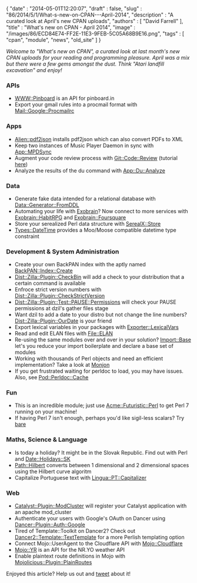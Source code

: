 {
   "date" : "2014-05-01T12:20:07",
   "draft" : false,
   "slug" : "86/2014/5/1/What-s-new-on-CPAN---April-2014",
   "description" : "A curated look at April's new CPAN uploads",
   "authors" : [
      "David Farrell"
   ],
   "title" : "What's new on CPAN - April 2014",
   "image" : "/images/86/ECD84E74-FF2E-11E3-9FEB-5C05A68B9E16.png",
   "tags" : [
      "cpan",
      "module",
      "news",
      "old_site"
   ]
}

*Welcome to "What's new on CPAN", a curated look at last month's new CPAN uploads for your reading and programming pleasure. April was a mix but there were a few gems amongst the dust. Think "Atari landfill excavation" and enjoy!*

### APIs

-   [WWW::Pinboard](https://metacpan.org/pod/WWW::Pinboard) is an API for pinboard.in
-   Export your gmail rules into a procmail format with [Mail::Google::Procmailrc](https://metacpan.org/pod/Mail::Google::Procmailrc)

### Apps

-   [Alien::pdf2json](https://metacpan.org/pod/Alien::pdf2json) installs pdf2json which can also convert PDFs to XML
-   Keep two instances of Music Player Daemon in sync with [App::MPDSync](https://metacpan.org/pod/App::MPDSync)
-   Augment your code review process with [Git::Code::Review](https://metacpan.org/pod/Git::Code::Review) (tutorial [here](https://metacpan.org/pod/Git::Code::Review::Tutorial))
-   Analyze the results of the du command with [App::Du::Analyze](https://metacpan.org/pod/distribution/App-Du-Analyze/bin/analyze-du)

### Data

-   Generate fake data intended for a relational database with [Data::Generator::FromDDL](https://metacpan.org/pod/Data::Generator::FromDDL)
-   Automating your life with [Exobrain](https://metacpan.org/pod/Exobrain)? Now connect to more services with [Exobrain::HabitRPG](https://metacpan.org/pod/Exobrain::Foursquare) and [Exobrain::Foursquare](https://metacpan.org/pod/Exobrain::Foursquare)
-   Store your serealized Perl data structure with [SerealX::Store](https://metacpan.org/pod/SerealX::Store)
-   [Types::DateTime](https://metacpan.org/pod/Types::DateTime) provides a Moo/Moose compatible datetime type constraint

### Development & System Administration

-   Create your own BackPAN index with the aptly named [BackPAN::Index::Create](https://metacpan.org/pod/BackPAN::Index::Create)
-   [Dist::Zilla::Plugin::CheckBin](https://metacpan.org/pod/Dist::Zilla::Plugin::CheckBin) will add a check to your distribution that a certain command is available
-   Enfroce strict version numbers with [Dist::Zilla::Plugin::CheckStrictVersion](https://metacpan.org/pod/Dist::Zilla::Plugin::CheckStrictVersion)
-   [Dist::Zilla::Plugin::Test::PAUSE::Permissions](https://metacpan.org/pod/Dist::Zilla::Plugin::Test::PAUSE::Permissions) will check your PAUSE permissions at dzil's gather files stage
-   Want dzil to add a date to your distro but not change the line numbers? [Dist::Zilla::Plugin::OurDate](https://metacpan.org/pod/Dist::Zilla::Plugin::OurDate) is your friend
-   Export lexical variables in your packages with [Exporter::LexicalVars](https://metacpan.org/pod/Exporter::LexicalVars)
-   Read and edit ELAN files with [File::ELAN](https://metacpan.org/pod/File::ELAN)
-   Re-using the same modules over and over in your solution? [Import::Base](https://metacpan.org/pod/Import::Base) let's you reduce your import boilerplate and declare a base set of modules
-   Working with thousands of Perl objects and need an efficient implementation? Take a look at [Monjon](https://metacpan.org/pod/Monjon)
-   If you get frustrated waiting for perldoc to load, you may have issues. Also, see [Pod::Perldoc::Cache](https://metacpan.org/pod/Pod::Perldoc::Cache)

### Fun

-   This is an incredible module; just use [Acme::Futuristic::Perl](https://metacpan.org/pod/Acme::Futuristic::Perl) to get Perl 7 running on your machine!
-   If having Perl 7 isn't enough, perhaps you'd like sigil-less scalars? Try [bare](https://metacpan.org/pod/bare)

### Maths, Science & Language

-   Is today a holiday? It might be in the Slovak Republic. Find out with Perl and [Date::Holidays::SK](https://metacpan.org/pod/Date::Holidays::SK)
-   [Path::Hilbert](https://metacpan.org/pod/Path::Hilbert) converts between 1 dimensional and 2 dimensional spaces using the Hilbert curve algoritm
-   Capitalize Portuguese text with [Lingua::PT::Capitalizer](https://metacpan.org/pod/Lingua::PT::Capitalizer)

### Web

-   [Catalyst::Plugin::ModCluster](https://metacpan.org/pod/Catalyst::Plugin::ModCluster) will register your Catalyst application with an apache mod\_cluster
-   Authenticate your users with Google's OAuth on Dancer using [Dancer::Plugin::Auth::Google](https://metacpan.org/pod/Dancer::Plugin::Auth::Google)
-   Tired of Template::Toolkit on Dancer2? Check out [Dancer2::Template::TextTemplate](https://metacpan.org/pod/Dancer2::Template::TextTemplate) for a more Perlish templating option
-   Connect Mojo::UserAgent to the Cloudflare API with [Mojo::Cloudflare](https://metacpan.org/pod/Mojo::Cloudflare)
-   [Mojo::YR](https://metacpan.org/pod/Mojo::YR) is an API for the NR.YO weather API
-   Enable plaintext route definitions in Mojo with [Mojolicious::Plugin::PlainRoutes](https://metacpan.org/pod/Mojolicious::Plugin::PlainRoutes)

Enjoyed this article? Help us out and [tweet](https://twitter.com/intent/tweet?original_referer=http%3A%2F%2Fperltricks.com%2Farticle%2F86%2F2014%2F5%2F1%2FWhat-s-new-on-CPAN-April-2014&text=What%27s+new+on+CPAN+-+April+2014&tw_p=tweetbutton&url=http%3A%2F%2Fperltricks.com%2Farticle%2F86%2F2014%2F5%2F1%2FWhat-s-new-on-CPAN-April-2014&via=perltricks) about it!

